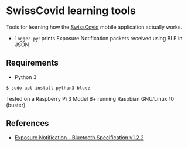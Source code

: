 # SwissCovid learning tools

Tools for learning how the [SwissCovid](https://www.bag.admin.ch/bag/en/home/krankheiten/ausbrueche-epidemien-pandemien/aktuelle-ausbrueche-epidemien/novel-cov/situation-schweiz-und-international.html#-2097806982) mobile application actually works.

* `logger.py`: prints Exposure Notification packets received using BLE in JSON

## Requirements

* Python 3

```console
$ sudo apt install python3-bluez
```

Tested on a Raspberry Pi 3 Model B+ running Raspbian GNU/Linux 10 (buster).

## References

* [Exposure Notification - Bluetooth Specification v1.2.2](https://blog.google/documents/70/Exposure_Notification_-_Bluetooth_Specification_v1.2.2.pdf)
